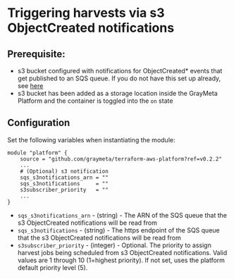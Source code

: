 # Triggering harvests via s3 ObjectCreated notifications

## Prerequisite:

* s3 bucket configured with notifications for ObjectCreated\* events that get published to an SQS queue. If you do not have this set up already, see [here](README-s3notifications-setup.md)
* s3 bucket has been added as a storage location inside the GrayMeta Platform and the container is toggled into the `on` state

## Configuration

Set the following variables when instantiating the module:

```
module "platform" {
    source = "github.com/graymeta/terraform-aws-platform?ref=v0.2.2"
    ...
    # (Optional) s3 notification
    sqs_s3notifications_arn = ""
    sqs_s3notifications     = ""
    s3subscriber_priority   = ""
    ...
}
```

* `sqs_s3notifications_arn` - (string) - The ARN of the SQS queue that the s3 ObjectCreated notifications will be read from
* `sqs_s3notifications` - (string) - The https endpoint of the SQS queue that the s3 ObjectCreated notifications will be read from
* `s3subscriber_priority` - (integer) - Optional. The priority to assign harvest jobs being scheduled from s3 ObjectCreated notifications. Valid values are 1 through 10 (1=highest priority). If not set, uses the platform default priority level (5).
